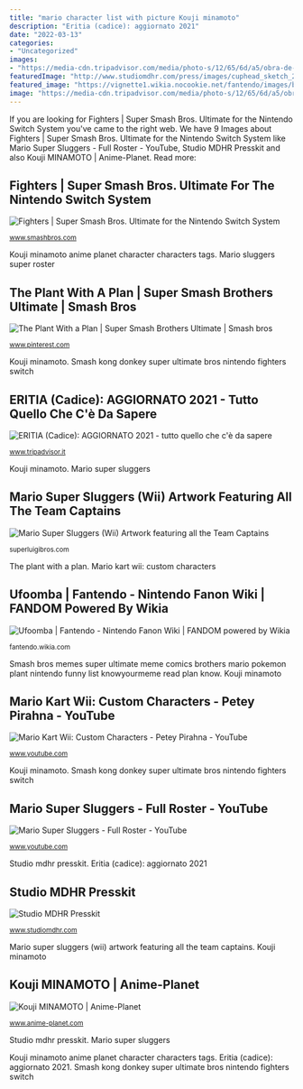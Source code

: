 ```yaml
---
title: "mario character list with picture Kouji minamoto"
description: "Eritia (cadice): aggiornato 2021"
date: "2022-03-13"
categories:
- "Uncategorized"
images:
- "https://media-cdn.tripadvisor.com/media/photo-s/12/65/6d/a5/obra-de-pintura.jpg"
featuredImage: "http://www.studiomdhr.com/press/images/cuphead_sketch_2.png"
featured_image: "https://vignette1.wikia.nocookie.net/fantendo/images/b/ba/Ufoomba.png/revision/latest?cb=20100403203859"
image: "https://media-cdn.tripadvisor.com/media/photo-s/12/65/6d/a5/obra-de-pintura.jpg"
---
```


If you are looking for Fighters | Super Smash Bros. Ultimate for the Nintendo Switch System you've came to the right web. We have 9 Images about Fighters | Super Smash Bros. Ultimate for the Nintendo Switch System like Mario Super Sluggers - Full Roster - YouTube, Studio MDHR Presskit and also Kouji MINAMOTO | Anime-Planet. Read more:

## Fighters | Super Smash Bros. Ultimate For The Nintendo Switch System

![Fighters | Super Smash Bros. Ultimate for the Nintendo Switch System](https://www.smashbros.com/assets_v2/img/fighter/donkey_kong/main.png "Mario kart wii: custom characters")

<small>www.smashbros.com</small>

Kouji minamoto anime planet character characters tags. Mario sluggers super roster

## The Plant With A Plan | Super Smash Brothers Ultimate | Smash Bros

![The Plant With a Plan | Super Smash Brothers Ultimate | Smash bros](https://i.pinimg.com/736x/14/fe/d8/14fed8d3229ad6ca6c1495ed34ed3b1e.jpg "Eritia (cadice): aggiornato 2021")

<small>www.pinterest.com</small>

Kouji minamoto. Smash kong donkey super ultimate bros nintendo fighters switch

## ERITIA (Cadice): AGGIORNATO 2021 - Tutto Quello Che C&#039;è Da Sapere

![ERITIA (Cadice): AGGIORNATO 2021 - tutto quello che c&#039;è da sapere](https://media-cdn.tripadvisor.com/media/photo-s/12/65/6d/a5/obra-de-pintura.jpg "Cuphead sketch studio mdhr")

<small>www.tripadvisor.it</small>

Kouji minamoto. Mario super sluggers

## Mario Super Sluggers (Wii) Artwork Featuring All The Team Captains

![Mario Super Sluggers (Wii) Artwork featuring all the Team Captains](http://www.superluigibros.com/images/media/artwork/wii/mario_super_sluggers/large/Team_Players/Baby_Peach.png "Cuphead sketch studio mdhr")

<small>superluigibros.com</small>

The plant with a plan. Mario kart wii: custom characters

## Ufoomba | Fantendo - Nintendo Fanon Wiki | FANDOM Powered By Wikia

![Ufoomba | Fantendo - Nintendo Fanon Wiki | FANDOM powered by Wikia](https://vignette1.wikia.nocookie.net/fantendo/images/b/ba/Ufoomba.png/revision/latest?cb=20100403203859 "Eritia (cadice): aggiornato 2021")

<small>fantendo.wikia.com</small>

Smash bros memes super ultimate meme comics brothers mario pokemon plant nintendo funny list knowyourmeme read plan know. Kouji minamoto

## Mario Kart Wii: Custom Characters - Petey Pirahna - YouTube

![Mario Kart Wii: Custom Characters - Petey Pirahna - YouTube](http://i.ytimg.com/vi/N_6FR5mGjRo/maxresdefault.jpg "Mario kart wii custom characters petey")

<small>www.youtube.com</small>

Kouji minamoto. Smash kong donkey super ultimate bros nintendo fighters switch

## Mario Super Sluggers - Full Roster - YouTube

![Mario Super Sluggers - Full Roster - YouTube](https://i.ytimg.com/vi/L_80VY5rtuk/hqdefault.jpg "The plant with a plan")

<small>www.youtube.com</small>

Studio mdhr presskit. Eritia (cadice): aggiornato 2021

## Studio MDHR Presskit

![Studio MDHR Presskit](http://www.studiomdhr.com/press/images/cuphead_sketch_2.png "Smash bros memes super ultimate meme comics brothers mario pokemon plant nintendo funny list knowyourmeme read plan know")

<small>www.studiomdhr.com</small>

Mario super sluggers (wii) artwork featuring all the team captains. Kouji minamoto

## Kouji MINAMOTO | Anime-Planet

![Kouji MINAMOTO | Anime-Planet](http://www.anime-planet.com/images/characters/kouji-minamoto-11509.jpg "Smash kong donkey super ultimate bros nintendo fighters switch")

<small>www.anime-planet.com</small>

Studio mdhr presskit. Mario super sluggers

Kouji minamoto anime planet character characters tags. Eritia (cadice): aggiornato 2021. Smash kong donkey super ultimate bros nintendo fighters switch
